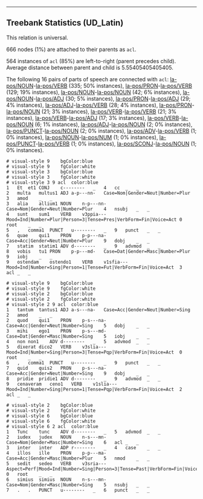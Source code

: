 

--------------------------------------------------------------------------------

## Treebank Statistics (UD_Latin)

This relation is universal.

666 nodes (1%) are attached to their parents as `acl`.

564 instances of `acl` (85%) are left-to-right (parent precedes child).
Average distance between parent and child is 5.55405405405405.

The following 16 pairs of parts of speech are connected with `acl`: [la-pos/NOUN]()-[la-pos/VERB]() (335; 50% instances), [la-pos/PRON]()-[la-pos/VERB]() (129; 19% instances), [la-pos/NOUN]()-[la-pos/NOUN]() (42; 6% instances), [la-pos/NOUN]()-[la-pos/ADJ]() (30; 5% instances), [la-pos/PRON]()-[la-pos/ADJ]() (29; 4% instances), [la-pos/ADJ]()-[la-pos/VERB]() (28; 4% instances), [la-pos/PRON]()-[la-pos/NOUN]() (21; 3% instances), [la-pos/VERB]()-[la-pos/VERB]() (21; 3% instances), [la-pos/VERB]()-[la-pos/ADJ]() (17; 3% instances), [la-pos/VERB]()-[la-pos/NOUN]() (6; 1% instances), [la-pos/ADJ]()-[la-pos/NOUN]() (2; 0% instances), [la-pos/PUNCT]()-[la-pos/NOUN]() (2; 0% instances), [la-pos/ADV]()-[la-pos/VERB]() (1; 0% instances), [la-pos/NOUN]()-[la-pos/NUM]() (1; 0% instances), [la-pos/PUNCT]()-[la-pos/VERB]() (1; 0% instances), [la-pos/SCONJ]()-[la-pos/NOUN]() (1; 0% instances).


~~~ conllu
# visual-style 9	bgColor:blue
# visual-style 9	fgColor:white
# visual-style 3	bgColor:blue
# visual-style 3	fgColor:white
# visual-style 3 9 acl	color:blue
1	Et	et1	CONJ	c--------	_	4	cc	_	_
2	multa	multus1	ADJ	a-p---nn-	Case=Nom|Gender=Neut|Number=Plur	3	amod	_	_
3	alia	allium1	NOUN	n-p---nn-	Case=Nom|Gender=Neut|Number=Plur	4	nsubj	_	_
4	sunt	sum1	VERB	v3ppia---	Mood=Ind|Number=Plur|Person=3|Tense=Pres|VerbForm=Fin|Voice=Act	0	root	_	_
5	,	comma1	PUNCT	u--------	_	9	punct	_	_
6	quae	qui1	PRON	p-p---na-	Case=Acc|Gender=Neut|Number=Plur	9	dobj	_	_
7	statim	statim1	ADV	d--------	_	9	advmod	_	_
8	vobis	tu1	PRON	p-p---md-	Case=Dat|Gender=Masc|Number=Plur	9	iobj	_	_
9	ostendam	ostendo1	VERB	v1sfia---	Mood=Ind|Number=Sing|Person=1|Tense=Fut|VerbForm=Fin|Voice=Act	3	acl	_	_

~~~


~~~ conllu
# visual-style 9	bgColor:blue
# visual-style 9	fgColor:white
# visual-style 2	bgColor:blue
# visual-style 2	fgColor:white
# visual-style 2 9 acl	color:blue
1	tantum	tantus1	ADJ	a-s---na-	Case=Acc|Gender=Neut|Number=Sing	2	amod	_	_
2	quod	qui1	PRON	p-s---na-	Case=Acc|Gender=Neut|Number=Sing	5	dobj	_	_
3	mihi	ego1	PRON	p-s---md-	Case=Dat|Gender=Masc|Number=Sing	5	iobj	_	_
4	non	non1	ADV	d--------	_	5	advmod	_	_
5	dixerat	dico2	VERB	v3slia---	Mood=Ind|Number=Sing|Person=3|Tense=Pqp|VerbForm=Fin|Voice=Act	0	root	_	_
6	,	comma1	PUNCT	u--------	_	9	punct	_	_
7	quid	quis2	PRON	p-s---na-	Case=Acc|Gender=Neut|Number=Sing	9	dobj	_	_
8	pridie	pridie1	ADV	d--------	_	9	advmod	_	_
9	cenaveram	ceno1	VERB	v1slia---	Mood=Ind|Number=Sing|Person=1|Tense=Pqp|VerbForm=Fin|Voice=Act	2	acl	_	_

~~~


~~~ conllu
# visual-style 2	bgColor:blue
# visual-style 2	fgColor:white
# visual-style 6	bgColor:blue
# visual-style 6	fgColor:white
# visual-style 6 2 acl	color:blue
1	Tunc	tunc	ADV	d--------	_	5	advmod	_	_
2	iudex	judex	NOUN	n-s---mn-	Case=Nom|Gender=Masc|Number=Sing	6	acl	_	_
3	inter	inter	ADP	r--------	_	4	case	_	_
4	illos	ille	PRON	p-p---ma-	Case=Acc|Gender=Masc|Number=Plur	5	nmod	_	_
5	sedit	sedeo	VERB	v3sria---	Aspect=Perf|Mood=Ind|Number=Sing|Person=3|Tense=Past|VerbForm=Fin|Voice=Act	0	root	_	_
6	simius	simius	NOUN	n-s---mn-	Case=Nom|Gender=Masc|Number=Sing	5	nsubj	_	_
7	.	.	PUNCT	u--------	_	6	punct	_	_

~~~


